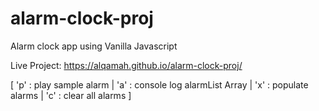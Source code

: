 # alarm-clock-proj
Alarm clock app using Vanilla Javascript

Live Project: https://alqamah.github.io/alarm-clock-proj/


[ 'p' : play sample alarm |
'a' : console log alarmList Array |
'x' : populate alarms |
'c' : clear all alarms ]
